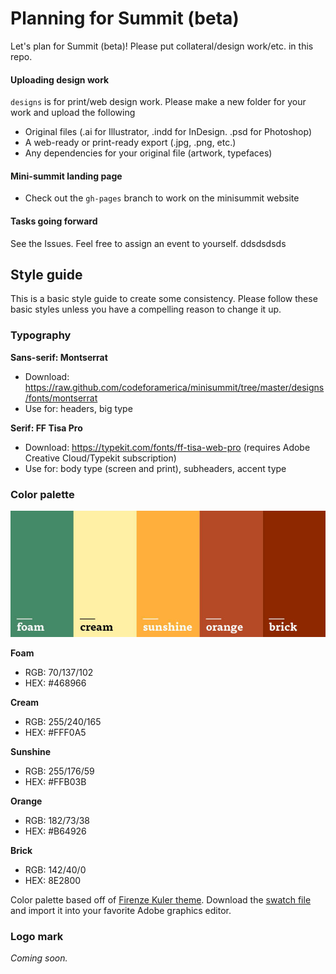 Planning for Summit (beta)
=========

Let's plan for Summit (beta)! Please put collateral/design work/etc. in this repo.

#### Uploading design work

`designs` is for print/web design work. Please make a new folder for your work and upload the following

* Original files (.ai for Illustrator, .indd for InDesign. .psd for Photoshop)
* A web-ready or print-ready export (.jpg, .png, etc.)
* Any dependencies for your original file (artwork, typefaces)

#### Mini-summit landing page

* Check out the `gh-pages` branch to work on the minisummit website

#### Tasks going forward

See the Issues. Feel free to assign an event to yourself. ddsdsdsds

## Style guide

This is a basic style guide to create some consistency. Please follow these basic styles unless you have a compelling reason to change it up.

### Typography

**Sans-serif: Montserrat**

* Download: https://raw.github.com/codeforamerica/minisummit/tree/master/designs/fonts/montserrat
* Use for: headers, big type

**Serif: FF Tisa Pro**

* Download: https://typekit.com/fonts/ff-tisa-web-pro (requires Adobe Creative Cloud/Typekit subscription)
* Use for: body type (screen and print), subheaders, accent type 

### Color palette

![color guide](https://raw.githubusercontent.com/codeforamerica/minisummit/master/designs/colors/color-blocks.jpg "color guide")

**Foam**
* RGB: 70/137/102
* HEX: #468966

**Cream**
* RGB: 255/240/165
* HEX: #FFF0A5

**Sunshine**
* RGB: 255/176/59
* HEX: #FFB03B

**Orange**
* RGB: 182/73/38
* HEX: #B64926

**Brick**
* RGB: 142/40/0
* HEX: 8E2800

Color palette based off of [Firenze Kuler theme](https://kuler.adobe.com/Firenze-color-theme-24198/). Download the [swatch file](https://raw.githubusercontent.com/codeforamerica/minisummit/master/designs/colors/color-palette.ase) and import it into your favorite Adobe graphics editor.

### Logo mark

*Coming soon.*
